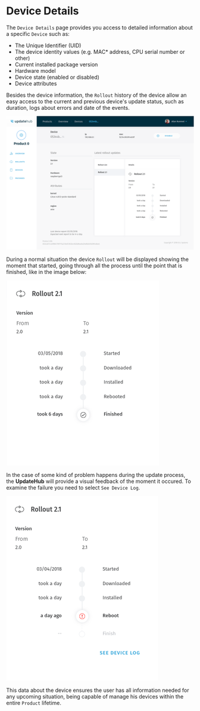 # Device Details


The `Device Details` page provides you access to detailed information about a specific `Device` such as:

* The Unique Identifier \(UID\)
* The device identity values \(e.g. MAC\* address, CPU serial number or other\)
* Current installed package version
* Hardware model
* Device state \(enabled or disabled\)
* Device attributes

Besides the device information, the `Rollout` history of the device allow an easy access to the current and previous device's update status, such as duration, logs about errors and date of the events.

![device details](../../.gitbook/assets/devicedetails.png)

During a normal situation the device `Rollout` will be displayed showing the moment that started, going through all the process until the point that is finished, like in the image below:

![device finished](../../.gitbook/assets/finished.png)

In the case of some kind of problem happens during the update process, the **UpdateHub** will provide a visual feedback of the moment it occured. To examine the failure you need to select `See Device Log`.

![device installation](../../.gitbook/assets/devicelog.png)

This data about the device ensures the user has all information needed for any upcoming situation, being capable of manage his devices within the entire `Product` lifetime.
